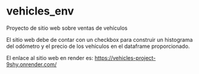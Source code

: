 # vehicles_env
Proyecto de sitio web sobre ventas de vehículos

El sitio web debe de contar con un checkbox para construir un histograma del odómetro y el precio de los vehículos en el dataframe proporcionado.

El enlace al sitio web en render es: https://vehicles-project-9shy.onrender.com/